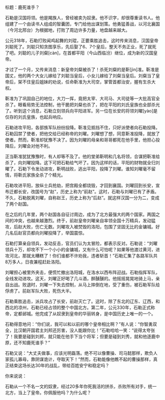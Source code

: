 标题：鹿死谁手？



石勒是汉国将领。他是羯族人，曾经被卖为奴隶。他不识字，却很尊重读书人。他组建了一个由读书人组成的智囊团，专门给他出谋划策。他勇猛善战，以河北襄国（今河北邢台）为根据地，打败了周边许多力量，地盘越来越大。

公元318年，石勒打败闻鸡起舞的刘琨，正要乘胜追击，这时传来消息，汉国皇帝刘聪死了。刘聪只知贪图享乐，先后娶了6、7个皇后，整天不务正业，死了就死了吧。刘聪的儿子刘粲[càn]，在首都平阳（今山西临汾）继位，成为新的汉国皇帝。

才过了一个月，又传来消息：新皇帝刘粲被杀了！杀死刘粲的是靳[jìn]准。靳准是国丈，他的两个大女儿嫁给了刘聪当皇后，小女儿嫁给了刘粲当皇后。刘粲当了皇帝后，架不住皇后姐妹的劝说，任命靳准为大司空，掌管首都治安，握有生杀大权。

靳准为了巩固自己的地位，大刀一挥，竟把太宰、大司马、大司徒等一大批高官全杀了。眼看局势无法控制，他干脆把刘粲也杀了，把在平阳的刘氏皇族也全部杀光了。听到这个消息，石勒立刻领兵向平阳进军。另一位在长安的将领刘曜[yào]是仅存的刘氏皇族，也起兵响应。

石勒进攻平阳，各部族军队纷纷投降。靳准见抵挡不住，只好派使者向石勒投降。石勒囚禁了使者，把他交给已经称帝的刘曜。刘曜想了想，同意靳准投降，就放了使者。然而，靳准却犹豫不决了。因为刘曜的母亲和哥哥都死在他手里，他担心投降后，刘曜会对他不利。

正当靳准犹犹豫豫时，有人却等不及了。他的堂弟靳明和几名将领，合谋把靳准给杀了，向刘曜投降。这下可把石勒给气坏了。因为这样的话，平阳的财物就全归刘曜了。石勒下令发动进攻，靳明战败，逃出平阳，投降了刘曜。谁知刘曜毫不留情，将靳氏家族全杀了个精光。

石勒攻进平阳，放纵士兵抢劫，把宫殿全都烧毁，才回到襄国。刘曜回到长安，宣布迁都长安，改国号为“赵”，历史上称为“前赵”。这时，石勒与刘曜已有了矛盾。不久，石勒脱离刘曜，自称赵王，历史上称为“后赵”。就这样汉国一分为二，变成了两个赵国。

在之后的几年里，两个赵国各自征讨周边，成为了北方最强大的两个国家。两国之间的冲突，也越来越激烈。终于，前赵皇帝刘曜亲自率领全国十万精兵，发动猛攻，后赵大败，伤亡无数。刘曜攻入被焚毁的洛阳，包围了坚固无比的金镛城。好几名后赵官员都向刘曜投降了，举国震惊。

石勒打算亲自领兵，发动反击，官员们认为太冒险，都表示反对。石勒说：“刘曜领兵十万，却攻不下一个小小的金镛城，又有什么可怕呢？如果等他渡过黄河，进攻河北，那就太糟糕了！你们谁都不许劝我，违者斩首！”石勒汇集了各路军队共8万多人，日夜兼程赶赴洛阳。

刘曜担心被里外夹击，便慌忙撤出洛阳城，在洛水以西布阵迎战。石勒指挥军队，全线发动进攻。这天，刘曜正好喝了几斗酒，醉醺醺的。他摇摇晃晃地骑上马，亲自出战。败退时，刘曜一下失去控制，从马上摔倒在地，受了重伤，被石勒军队给俘虏了。前赵军队大败，死伤大半。

石勒乘胜追击，派兵攻占了长安，前赵灭亡了。这时，除了东北的辽东、辽西，和西北的凉州，石勒已经占领的整个中国北方。第二年，公元330年，石勒正式称帝，定都邺城。他完成了从奴隶到皇帝的华丽转身，是中国历史上唯一的一个。

石勒得意地问：“你们说，我可以和以前的哪个皇帝相比啊？”有人说：“你智勇双全，比汉朝开国君主刘邦还厉害，没人能跟你比！”石勒哈哈一笑：“说得太夸张了！我要是碰到刘邦，就只能在他手下当个将军；但要是碰到刘秀，就和他逐鹿中原，还不知鹿死谁手？”

石勒又说：“大丈夫做事，应该光明磊落。绝不可以像曹操、司马懿那样，欺负人家孤儿寡母，靠阴谋诡计，夺取天下！”然而，石勒能像他瞧不起的曹操那样，真正结束这场长达30年的战乱，带给百姓安宁和稳定吗？



你来说说：

石勒从一个不名一文的奴隶，经过20多年你死我活的拼杀，杀败所有对手，统一北方，当上了皇帝。你佩服他吗？为什么呢？









